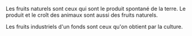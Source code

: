   
 Les fruits naturels sont ceux qui sont le produit spontané de la terre. Le produit et le croît des animaux sont aussi des fruits naturels.  

  
 Les fruits industriels d'un fonds sont ceux qu'on obtient par la culture.  
